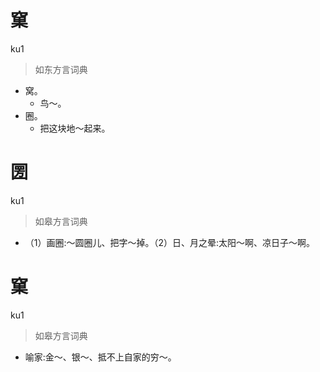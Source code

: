 # 窠
ku1
> 如东方言词典
- 窝。
  - 鸟～。
- 圈。
  - 把这块地～起来。

# 圐
ku1
> 如皋方言词典
- （1）画圈:～圆圈儿、把字～掉。（2）日、月之晕:太阳～啊、凉日子～啊。

# 窠
ku1
> 如皋方言词典
- 喻家:金～、银～、抵不上自家的穷～。
